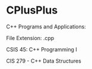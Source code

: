 # CPlusPlus
C++ Programs and Applications: 

File Extension: .cpp

CSIS 45: C++ Programming I

CIS 279 - C++ Data Structures
